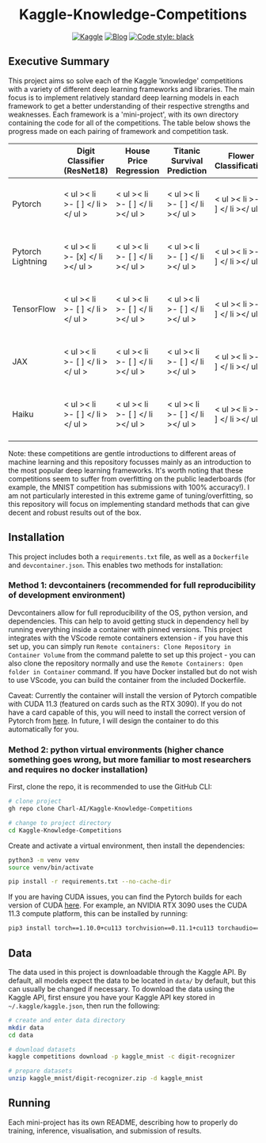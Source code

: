 <div align="center">

# Kaggle-Knowledge-Competitions

[![Kaggle](http://img.shields.io/badge/Kaggle-Competitions-44c5ce.svg)](https://www.kaggle.com/competitions)
[![Blog](http://img.shields.io/badge/Blog-TBD-c044ce.svg)](https://charl-ai.github.io/)
[![Code style: black](https://img.shields.io/badge/code%20style-black-000000.svg)](https://github.com/psf/black)


</div>

## Executive Summary

This project aims so solve each of the Kaggle 'knowledge' competitions with a variety of different deep learning frameworks and libraries. The main focus is to implement relatively standard deep learning
models in each framework to get a better understanding of their respective strengths and weaknesses. Each framework is a 'mini-project', with its own directory containing the code for all of the competitions. The table below shows the progress made on each pairing of framework and competition task.

|                   | Digit Classifier (ResNet18)      | House Price Regression           | Titanic Survival Prediction      | Flower Classification            | Tweet NLP                        |
|-------------------|----------------------------------|----------------------------------|----------------------------------|----------------------------------|----------------------------------|
| Pytorch           | < ul >< li >- [ ] </ li ></ ul > | < ul >< li >- [ ] </ li ></ ul > | < ul >< li >- [ ] </ li ></ ul > | < ul >< li >- [ ] </ li ></ ul > | < ul >< li >- [ ] </ li ></ ul > |
| Pytorch Lightning | < ul >< li >- [x] </ li ></ ul > | < ul >< li >- [ ] </ li ></ ul > | < ul >< li >- [ ] </ li ></ ul > | < ul >< li >- [ ] </ li ></ ul > | < ul >< li >- [ ] </ li ></ ul > |
| TensorFlow        | < ul >< li >- [ ] </ li ></ ul > | < ul >< li >- [ ] </ li ></ ul > | < ul >< li >- [ ] </ li ></ ul > | < ul >< li >- [ ] </ li ></ ul > | < ul >< li >- [ ] </ li ></ ul > |
| JAX               | < ul >< li >- [ ] </ li ></ ul > | < ul >< li >- [ ] </ li ></ ul > | < ul >< li >- [ ] </ li ></ ul > | < ul >< li >- [ ] </ li ></ ul > | < ul >< li >- [ ] </ li ></ ul > |
| Haiku             | < ul >< li >- [ ] </ li ></ ul > | < ul >< li >- [ ] </ li ></ ul > | < ul >< li >- [ ] </ li ></ ul > | < ul >< li >- [ ] </ li ></ ul > | < ul >< li >- [ ] </ li ></ ul > |

Note: these competitions are gentle introductions to different areas of machine learning and this repository focusses mainly as an introduction to the most popular deep learning frameworks. It's worth noting that these competitions seem to suffer from overfitting on the public leaderboards (for example, the MNIST competition has submissions with 100% accuracy!). I am not particularly interested in this extreme game of tuning/overfitting, so this repository will focus on implementing standard methods that can give decent and robust results out of the box.


## Installation

This project includes both a `requirements.txt` file, as well as a `Dockerfile` and `devcontainer.json`. This enables two methods for installation:

### Method 1: devcontainers (recommended for full reproducibility of development environment)

Devcontainers allow for full reproducibility of the OS, python version, and dependencies. This can help to avoid getting stuck in dependency hell by running everything inside a container with pinned versions.
This project integrates with the VScode remote containers extension - if you have this set up, you can simply run `Remote containers: Clone Repository in Container Volume` from the command
palette to set up this project - you can also clone the repository normally and use the `Remote Containers: Open folder in Container` command.
If you have Docker installed but do not wish to use VScode, you can build the container from the included Dockerfile.

Caveat: Currently the container will install the version of Pytorch compatible with CUDA 11.3 (featured on cards such as the RTX 3090). If you do not have a card capable of this, you will
need to install the correct version of Pytorch from [here](https://pytorch.org/get-started/locally/). In future, I will design the container to do this automatically for you.

### Method 2: python virtual environments (higher chance something goes wrong, but more familiar to most researchers and requires no docker installation)

First, clone the repo, it is recommended to use the GitHub CLI:
```bash
# clone project
gh repo clone Charl-AI/Kaggle-Knowledge-Competitions

# change to project directory
cd Kaggle-Knowledge-Competitions
```

Create and activate a virtual environment, then install the dependencies:

```bash
python3 -m venv venv
source venv/bin/activate

pip install -r requirements.txt --no-cache-dir
```

If you are having CUDA issues, you can find the Pytorch builds for each version of CUDA [here](https://pytorch.org/get-started/locally/). For example, an NVIDIA RTX 3090 uses the CUDA 11.3 compute platform, this can be installed by running:

```bash
pip3 install torch==1.10.0+cu113 torchvision==0.11.1+cu113 torchaudio==0.10.0+cu113 -f https://download.pytorch.org/whl/cu113/torch_stable.html
```

## Data

The data used in this project is downloadable through the Kaggle API. By default, all models expect the data to be located in ```data/``` by default, but this can usually be changed if necessary. To download the data using the Kaggle API, first ensure you have your Kaggle API key stored in ```~/.kaggle/kaggle.json```, then run the following:

```bash
# create and enter data directory
mkdir data
cd data

# download datasets
kaggle competitions download -p kaggle_mnist -c digit-recognizer

# prepare datasets
unzip kaggle_mnist/digit-recognizer.zip -d kaggle_mnist
```

## Running

Each mini-project has its own README, describing how to properly do training, inference, visualisation, and submission of results.

